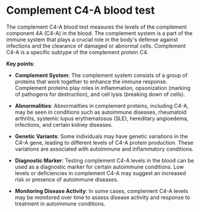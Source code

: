 [//]: # (source: ?)
[//]: # (tags: tests)

# Complement C4-A blood test

The complement C4-A blood test measures the levels of the complement component 4A (C4-A) in the blood. The complement system is a part of the immune system that plays a crucial role in the body's defense against infections and the clearance of damaged or abnormal cells. Complement C4-A is a specific subtype of the complement protein C4.

**Key points**:

* **Complement System**: The complement system consists of a group of proteins that work together to enhance the immune response. Complement proteins play roles in inflammation, opsonization (marking of pathogens for destruction), and cell lysis (breaking down of cells).

* **Abnormalities**: Abnormalities in complement proteins, including C4-A, may be seen in conditions such as autoimmune diseases, rheumatoid arthritis, systemic lupus erythematosus (SLE), hereditary angioedema, infections, and certain kidney diseases.

* **Genetic Variants**: Some individuals may have genetic variations in the C4-A gene, leading to different levels of C4-A protein production. These variations are associated with autoimmune and inflammatory conditions.

* **Diagnostic Marker**: Testing complement C4-A levels in the blood can be used as a diagnostic marker for certain autoimmune conditions. Low levels or deficiencies in complement C4-A may suggest an increased risk or presence of autoimmune diseases.

* **Monitoring Disease Activity**: In some cases, complement C4-A levels may be monitored over time to assess disease activity and response to treatment in autoimmune conditions.

